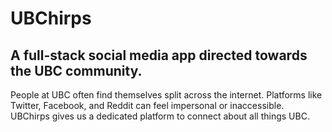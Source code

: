 # UBChirps

## A full-stack social media app directed towards the UBC community.

People at UBC often find themselves split across the internet.
Platforms like Twitter, Facebook, and Reddit can feel impersonal or inaccessible.
UBChirps gives us a dedicated platform to connect about all things UBC.